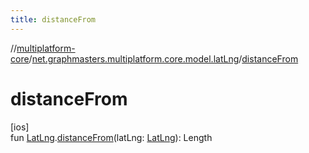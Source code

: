 ```yaml
---
title: distanceFrom
---
```

//[multiplatform-core](../../index.html)/[net.graphmasters.multiplatform.core.model.latLng](index.html)/[distanceFrom](distance-from.html)



# distanceFrom



[ios]\
fun [LatLng](../net.graphmasters.multiplatform.core.model/-lat-lng/index.html#94959378%2FExtensions%2F-708110912).[distanceFrom](distance-from.html)(latLng: [LatLng](../net.graphmasters.multiplatform.core.model/-lat-lng/index.html#94959378%2FExtensions%2F-708110912)): Length




